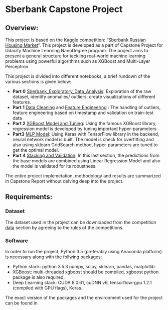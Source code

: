 # Sberbank Capstone Project

## Overview:
This project is based on the Kaggle competition: “[Sberbank Russian Housing Market](https://www.kaggle.com/c/sberbank-russian-housing-market)”. This project is developed as a part of Capstone Project for Udacity Machine Learning NanoDegree program. The project aims to present a general structure for tackling real-world machine learning problems using powerful algorithms such as XGBoost and Multi-Layer Perceptron.

This project is divided into different notebooks, a brief rundown of the various sections is given below:
- **Part 0** [Sberbank_Exploratory_Data_Analysis](https://github.com/raoanonymous/sberbank_capstone/blob/master/Sberbank_Exploratory_Data_Analysis.ipynb): Exploration of the raw dataset, identify anomalies/ outliers, create visualizations of different features.  
- **Part 1** [Data Cleaning](https://github.com/raoanonymous/sberbank_capstone/blob/master/Data_Clean.ipynb) and [Feature Engineering](https://github.com/raoanonymous/sberbank_capstone/blob/master/FeatureEngg.ipynb) : The handling of outliers, feature engineering based on timestamp and validation on train-test data
- **Part 2** [XGBoost Model and Tuning](https://github.com/raoanonymous/sberbank_capstone/blob/master/XGBoost.ipynb): Using the famous XGBoost library, regression model is developed by tuning important hyper-parameters
- **Part3** [MLP Model](https://github.com/raoanonymous/sberbank_capstone/blob/master/NN_Model.ipynb): Using Keras with TensorFlow library in the backend, neural network model is built. The model is check for overfitting and also using sklearn GridSearch method, hyper-parameters are tuned to get the optimal model.
- **Part 4** [Stacking and Validation](https://github.com/raoanonymous/sberbank_capstone/blob/master/FinalStacking.ipynb): In this last section, the predictions from the base models are combined using Linear Regression Model and also the model is validated for its robustness.

The entire project implemetation, methodology and results are summarized in Capstone Report without delving deep into the project.

## Requirements: 

### Dataset

The dataset used in the project can be downloaded from the competition [data](https://www.kaggle.com/c/sberbank-russian-housing-market/data) section by agreeing to the rules of the competitions.

### Software 
In order to run the project, Python 3.5 (preferably using Anaconda platform) is necessary along with the follwing packages:

- Python stack: python 3.5.3 numpy, scipy, sklearn, pandas, matplotlib.
- XGBoost: multi-threaded xgboost should be compiled, xgboost python package is also required.
- Deep Learning stack: CUDA 8.0.61, cuDNN v6, tensorflow-gpu 1.2.1 (compiled with GPU flags), Keras. 

The exact version of the packages and the environment used for the project can be found in 






